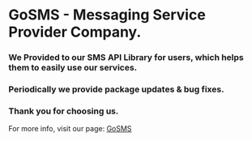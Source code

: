 #                 GoSMS - Messaging Service Provider Company.
### We Provided to our SMS API Library for users, which helps them to easily use our services.
### Periodically we provide package updates & bug fixes.
###
### Thank you for choosing us.
For more info, visit our page: [GoSMS](https://gosms.ge)
